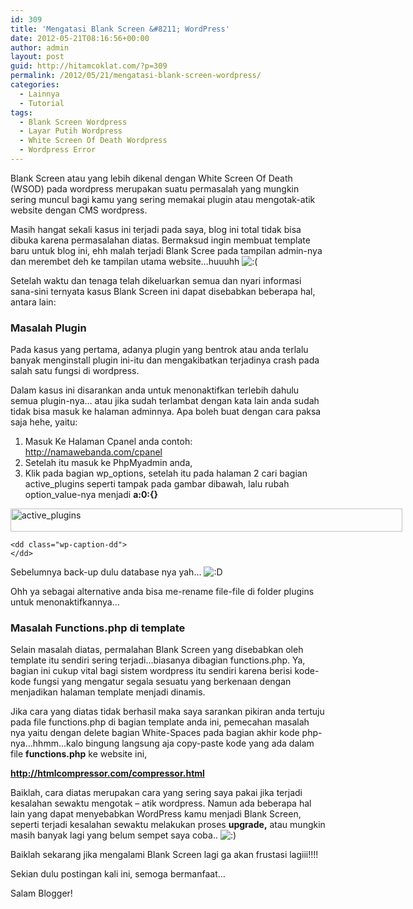 ```yaml
---
id: 309
title: 'Mengatasi Blank Screen &#8211; WordPress'
date: 2012-05-21T08:16:56+00:00
author: admin
layout: post
guid: http://hitamcoklat.com/?p=309
permalink: /2012/05/21/mengatasi-blank-screen-wordpress/
categories:
  - Lainnya
  - Tutorial
tags:
  - Blank Screen Wordpress
  - Layar Putih Wordpress
  - White Screen Of Death Wordpress
  - Wordpress Error
---
```

Blank Screen atau yang lebih dikenal dengan White Screen Of Death (WSOD) pada wordpress merupakan suatu permasalah yang mungkin sering muncul bagi kamu yang sering memakai plugin atau mengotak-atik website dengan CMS wordpress.

Masih hangat sekali kasus ini terjadi pada saya, blog ini total tidak bisa dibuka karena permasalahan diatas. Bermaksud ingin membuat template baru untuk blog ini, ehh malah terjadi Blank Scree pada tampilan admin-nya dan merembet deh ke tampilan utama website&#8230;huuuhh  <img src='http://localhost/hitamcoklat/wp-includes/images/smilies/icon_sad.gif' alt=':(' class='wp-smiley' />

Setelah waktu dan tenaga telah dikeluarkan semua dan nyari informasi sana-sini ternyata kasus Blank Screen ini dapat disebabkan beberapa hal, antara lain:

### Masalah Plugin

Pada kasus yang pertama, adanya plugin yang bentrok atau anda terlalu banyak menginstall plugin ini-itu dan mengakibatkan terjadinya crash pada salah satu fungsi di wordpress.

Dalam kasus ini disarankan anda untuk menonaktifkan terlebih dahulu semua plugin-nya&#8230; atau jika sudah terlambat dengan kata lain anda sudah tidak bisa masuk ke halaman adminnya. Apa boleh buat dengan cara paksa saja hehe, yaitu:

  1. Masuk Ke Halaman Cpanel anda contoh: http://namawebanda.com/cpanel
  2. Setelah itu masuk ke PhpMyadmin anda,
  3. Klik pada bagian wp\_options, setelah itu pada halaman 2 cari bagian active\_plugins seperti tampak pada gambar dibawah, lalu rubah option_value-nya menjadi **a:0:{}**

<div class="mceTemp">
  <dl id="" class="wp-caption alignnone" style="width: 637px;">
    <dt class="wp-caption-dt">
      <img src="http://hitamcoklat.com/wp-content/uploads/2012/05/FireShot-Screen-Capture-010-localhost-_-localhost-_-wordpress-_-wp_options-I-phpMyAdmin-3_3_9-localhost_phpmyadmin_index_php_dbwordpresstoken5a11893aa2c5aefc49d5238195aa8322.jpg" alt="active_plugins" width="627" height="37" />
    </dt>
    
    <dd class="wp-caption-dd">
    </dd>
  </dl>
</div>

Sebelumnya back-up dulu database nya yah&#8230;  <img src='http://localhost/hitamcoklat/wp-includes/images/smilies/icon_biggrin.gif' alt=':D' class='wp-smiley' />

Ohh ya sebagai alternative anda bisa me-rename file-file di folder plugins untuk menonaktifkannya&#8230;

<h3 style="text-align: left;">
  Masalah Functions.php di template
</h3>

Selain masalah diatas, permalahan Blank Screen yang disebabkan oleh template itu sendiri sering terjadi&#8230;biasanya dibagian functions.php. Ya, bagian ini cukup vital bagi sistem wordpress itu sendiri karena berisi kode-kode fungsi yang mengatur segala sesuatu yang berkenaan dengan menjadikan halaman template menjadi dinamis.

Jika cara yang diatas tidak berhasil maka saya sarankan pikiran anda tertuju pada file functions.php di bagian template anda ini, pemecahan masalah nya yaitu dengan delete bagian White-Spaces pada bagian akhir kode php-nya&#8230;hhmm&#8230;kalo bingung langsung aja copy-paste kode yang ada dalam file **functions.php** ke website ini,

<span style="color: #33cccc;"><strong><a href="http://htmlcompressor.com/compressor.html" onclick="javascript:_gaq.push(['_trackEvent','outbound-article','http://htmlcompressor.com']);" target="_blank">http://htmlcompressor.com/compressor.html</a></strong></span>

Baiklah, cara diatas merupakan cara yang sering saya pakai jika terjadi kesalahan sewaktu mengotak &#8211; atik wordpress. Namun ada beberapa hal lain yang dapat menyebabkan WordPress kamu menjadi Blank Screen, seperti terjadi kesalahan sewaktu melakukan proses **upgrade,** atau mungkin masih banyak lagi yang belum sempet saya coba..  <img src='http://localhost/hitamcoklat/wp-includes/images/smilies/icon_smile.gif' alt=':)' class='wp-smiley' />

Baiklah sekarang jika mengalami Blank Screen lagi ga akan frustasi lagiii!!!!
  
Sekian dulu postingan kali ini, semoga bermanfaat&#8230;

Salam Blogger!
